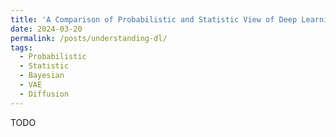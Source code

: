 ```yaml
---
title: 'A Comparison of Probabilistic and Statistic View of Deep Learning Models'
date: 2024-03-20
permalink: /posts/understanding-dl/
tags:
  - Probabilistic
  - Statistic
  - Bayesian
  - VAE
  - Diffusion
---
```


TODO